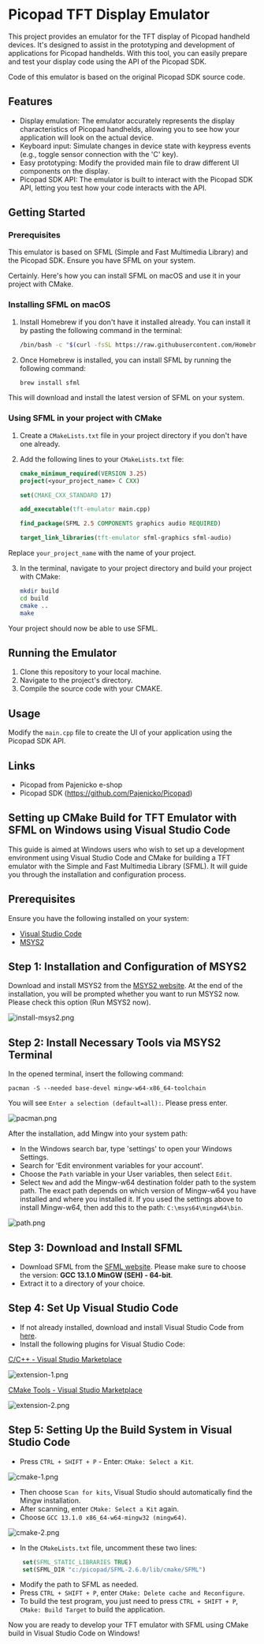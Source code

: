 # Picopad TFT Display Emulator

This project provides an emulator for the TFT display of Picopad handheld devices. It's designed to assist in the
prototyping and development of applications for Picopad handhelds. With this tool, you can easily prepare and test your
display code using the API of the Picopad SDK.

Code of this emulator is based on the original Picopad SDK source code.

## Features

- Display emulation: The emulator accurately represents the display characteristics of Picopad handhelds, allowing you
  to see how your application will look on the actual device.
- Keyboard input: Simulate changes in device state with keypress events (e.g., toggle sensor connection with the 'C'
  key).
- Easy prototyping: Modify the provided main file to draw different UI components on the display.
- Picopad SDK API: The emulator is built to interact with the Picopad SDK API, letting you test how your code interacts
  with the API.

## Getting Started

### Prerequisites

This emulator is based on SFML (Simple and Fast Multimedia Library) and the Picopad SDK. Ensure you have SFML on your
system.

Certainly. Here's how you can install SFML on macOS and use it in your project with CMake.

### Installing SFML on macOS

1. Install Homebrew if you don't have it installed already. You can install it by pasting the following command in the
   terminal:

    ```bash
    /bin/bash -c "$(curl -fsSL https://raw.githubusercontent.com/Homebrew/install/HEAD/install.sh)"
    ```

2. Once Homebrew is installed, you can install SFML by running the following command:

    ```bash
    brew install sfml
    ```

This will download and install the latest version of SFML on your system.

### Using SFML in your project with CMake

1. Create a `CMakeLists.txt` file in your project directory if you don't have one already.

2. Add the following lines to your `CMakeLists.txt` file:

    ```cmake
    cmake_minimum_required(VERSION 3.25)
    project(<your_project_name> C CXX)
    
    set(CMAKE_CXX_STANDARD 17)
    
    add_executable(tft-emulator main.cpp)
    
    find_package(SFML 2.5 COMPONENTS graphics audio REQUIRED)
    
    target_link_libraries(tft-emulator sfml-graphics sfml-audio)
    ```

Replace `your_project_name` with the name of your project.

3. In the terminal, navigate to your project directory and build your project with CMake:

    ```bash
    mkdir build
    cd build
    cmake ..
    make
    ```

Your project should now be able to use SFML.

## Running the Emulator

1. Clone this repository to your local machine.
2. Navigate to the project's directory.
3. Compile the source code with your CMAKE.

## Usage

Modify the `main.cpp` file to create the UI of your application using the Picopad SDK API.

## Links

- Picopad from Pajenicko e-shop
- Picopad SDK (https://github.com/Pajenicko/Picopad)

## Setting up CMake Build for TFT Emulator with SFML on Windows using Visual Studio Code

This guide is aimed at Windows users who wish to set up a development environment using Visual Studio Code and CMake for
building a TFT emulator with the Simple and Fast Multimedia Library (SFML). It will guide you through the installation
and configuration process.

## Prerequisites

Ensure you have the following installed on your system:

- [Visual Studio Code](https://code.visualstudio.com/)
- [MSYS2](https://www.msys2.org/)

## Step 1: Installation and Configuration of MSYS2

Download and install MSYS2 from the [MSYS2 website](https://www.msys2.org/). At the end of the installation, you will
be prompted whether you want to run MSYS2 now. Please check this option (Run MSYS2 now).

![install-msys2.png](img/install-msys2.png)

## Step 2: Install Necessary Tools via MSYS2 Terminal

In the opened terminal, insert the following command:

```shell
pacman -S --needed base-devel mingw-w64-x86_64-toolchain
```

You will see `Enter a selection (default=all):`. Please press enter.

![pacman.png](img/pacman.png)

After the installation, add Mingw into your system path:

- In the Windows search bar, type 'settings' to open your Windows Settings.
- Search for 'Edit environment variables for your account'.
- Choose the `Path` variable in your User variables, then select `Edit`.
- Select `New` and add the Mingw-w64 destination folder path to the system path. The exact path depends on which
  version of Mingw-w64 you have installed and where you installed it. If you used the settings above to install
  Mingw-w64, then add this to the path: `C:\msys64\mingw64\bin`.

![path.png](img/path.png)

## Step 3: Download and Install SFML

- Download SFML from the [SFML website](https://www.sfml-dev.org/download/sfml/2.6.0/). Please make sure to choose the
  version: **GCC 13.1.0 MinGW (SEH) - 64-bit**.
- Extract it to a directory of your choice.

## Step 4: Set Up Visual Studio Code

- If not already installed, download and install Visual Studio Code from [here](https://code.visualstudio.com/).
- Install the following plugins for Visual Studio Code:

[C/C++ - Visual Studio Marketplace](https://marketplace.visualstudio.com/items?itemName=ms-vscode.cpptools)

![extension-1.png](img/extension-1.png)

[CMake Tools - Visual Studio Marketplace](https://marketplace.visualstudio.com/items?itemName=ms-vscode.cmake-tools)

![extension-2.png](img/extension-2.png)

## Step 5: Setting Up the Build System in Visual Studio Code

- Press `CTRL + SHIFT + P` - Enter: `CMake: Select a Kit`.

![cmake-1.png](img/cmake-1.png)

- Then choose `Scan for kits`, Visual Studio should automatically find the Mingw installation.
- After scanning, enter `CMake: Select a Kit` again.
- Choose `GCC 13.1.0 x86_64-w64-mingw32 (mingw64)`.

![cmake-2.png](img/cmake-2.png)

- In the `CMakeLists.txt` file, uncomment these two lines:

```CMake
    set(SFML_STATIC_LIBRARIES TRUE)
    set(SFML_DIR "c:/picopad/SFML-2.6.0/lib/cmake/SFML")
```

- Modify the path to SFML as needed.
- Press `CTRL + SHIFT + P`, enter `CMake: Delete cache and Reconfigure`.
- To build the test program, you just need to press `CTRL + SHIFT + P`, `CMake: Build Target` to build the
  application.

Now you are ready to develop your TFT emulator with SFML using CMake build in Visual Studio Code on Windows!